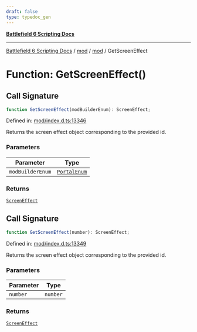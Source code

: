 ```yaml
---
draft: false
type: typedoc_gen
---
```


[**Battlefield 6 Scripting Docs**](../../../_index.md)

***

[Battlefield 6 Scripting Docs](../../../_index.md) / [mod](../../_index.md) / [mod](../_index.md) / GetScreenEffect

# Function: GetScreenEffect()

## Call Signature

```ts
function GetScreenEffect(modBuilderEnum): ScreenEffect;
```

Defined in: [mod/index.d.ts:13346](https://github.com/battlefield-portal-community/portal-docs/blob/6d87e21c5922a3efb03c634dbe98e5fe6e797672/generators/santiago/mod/index.d.ts#L13346)

Returns the screen effect object corresponding to the provided id.

### Parameters

| Parameter | Type |
| ------ | ------ |
| `modBuilderEnum` | [`PortalEnum`](../PortalEnum/_index.md) |

### Returns

[`ScreenEffect`](../ScreenEffect/_index.md)

## Call Signature

```ts
function GetScreenEffect(number): ScreenEffect;
```

Defined in: [mod/index.d.ts:13349](https://github.com/battlefield-portal-community/portal-docs/blob/6d87e21c5922a3efb03c634dbe98e5fe6e797672/generators/santiago/mod/index.d.ts#L13349)

Returns the screen effect object corresponding to the provided id.

### Parameters

| Parameter | Type |
| ------ | ------ |
| `number` | `number` |

### Returns

[`ScreenEffect`](../ScreenEffect/_index.md)
